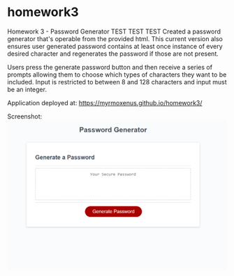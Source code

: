 
# homework3
Homework 3 - Password Generator
TEST TEST TEST
Created a password generator that's operable from the provided html. This current version also ensures user generated password contains at least once instance of every desired character and regenerates the password if those are not present.

Users press the generate password button and then receive a series of prompts allowing them to choose which types of characters they want to be included. Input is restricted to between 8 and 128 characters and input must be an integer. 

Application deployed at: https://myrmoxenus.github.io/homework3/

Screenshot: 
![Screenshot of Password Generator](Images/screenshot.png)

